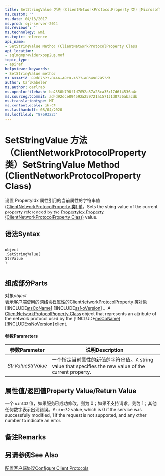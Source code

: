 ```yaml
---
title: SetStringValue 方法 (ClientNetworkProtocolProperty 类) |Microsoft Docs
ms.custom: ''
ms.date: 06/13/2017
ms.prod: sql-server-2014
ms.reviewer: ''
ms.technology: wmi
ms.topic: reference
api_name:
- SetStringValue Method (ClientNetworkProtocolProperty Class)
api_location:
- sqlmgmproviderxpsp2up.mof
topic_type:
- apiref
helpviewer_keywords:
- SetStringValue method
ms.assetid: 88d67b22-0eea-48c9-ab73-e0b4907953df
author: CarlRabeler
ms.author: carlrab
ms.openlocfilehash: ba2350b798f1d7092a37a28ca35c17d6f4536a4c
ms.sourcegitcommit: ad4d92dce894592a259721a1571b1d8736abacdb
ms.translationtype: MT
ms.contentlocale: zh-CN
ms.lasthandoff: 08/04/2020
ms.locfileid: "87693221"
---
```

# <a name="setstringvalue-method-clientnetworkprotocolproperty-class"></a><span data-ttu-id="27e83-102">SetStringValue 方法（ClientNetworkProtocolProperty 类）</span><span class="sxs-lookup"><span data-stu-id="27e83-102">SetStringValue Method (ClientNetworkProtocolProperty Class)</span></span>
  <span data-ttu-id="27e83-103">设置 PropertyIdx 属性引用的当前属性的字符串值[ (ClientNetworkProtocolProperty 类) ](clientnetworkprotocolproperty-class.md)值。</span><span class="sxs-lookup"><span data-stu-id="27e83-103">Sets the string value of the current property referenced by the [PropertyIdx Property (ClientNetworkProtocolProperty Class)](clientnetworkprotocolproperty-class.md) value.</span></span>  
  
## <a name="syntax"></a><span data-ttu-id="27e83-104">语法</span><span class="sxs-lookup"><span data-stu-id="27e83-104">Syntax</span></span>  
  
```  
  
object  
.SetStringValue(  
StrValue  
)  
  
```  
  
## <a name="parts"></a><span data-ttu-id="27e83-105">组成部分</span><span class="sxs-lookup"><span data-stu-id="27e83-105">Parts</span></span>  
 <span data-ttu-id="27e83-106">对象</span><span class="sxs-lookup"><span data-stu-id="27e83-106">*object*</span></span>  
 <span data-ttu-id="27e83-107">表示客户端使用的网络协议属性的[ClientNetworkProtocolProperty 类](clientnetworkprotocolproperty-class.md)对象 [!INCLUDE[msCoName](../../../includes/msconame-md.md)] [!INCLUDE[ssNoVersion](../../../includes/ssnoversion-md.md)] 。</span><span class="sxs-lookup"><span data-stu-id="27e83-107">A [ClientNetworkProtocolProperty Class](clientnetworkprotocolproperty-class.md) object that represents an attribute of the network protocol used by the [!INCLUDE[msCoName](../../../includes/msconame-md.md)] [!INCLUDE[ssNoVersion](../../../includes/ssnoversion-md.md)] client.</span></span>  
  
#### <a name="parameters"></a><span data-ttu-id="27e83-108">参数</span><span class="sxs-lookup"><span data-stu-id="27e83-108">Parameters</span></span>  
  
|<span data-ttu-id="27e83-109">参数</span><span class="sxs-lookup"><span data-stu-id="27e83-109">Parameter</span></span>|<span data-ttu-id="27e83-110">说明</span><span class="sxs-lookup"><span data-stu-id="27e83-110">Description</span></span>|  
|---------------|-----------------|  
|<span data-ttu-id="27e83-111">*StrValue*</span><span class="sxs-lookup"><span data-stu-id="27e83-111">*StrValue*</span></span>|<span data-ttu-id="27e83-112">一个指定当前属性的新值的字符串值。</span><span class="sxs-lookup"><span data-stu-id="27e83-112">A string value that specifies the new value of the current property.</span></span>|  
  
## <a name="property-valuereturn-value"></a><span data-ttu-id="27e83-113">属性值/返回值</span><span class="sxs-lookup"><span data-stu-id="27e83-113">Property Value/Return Value</span></span>  
 <span data-ttu-id="27e83-114">一个 `uint32` 值，如果服务已成功修改，则为 0；如果不支持请求，则为 1；其他任何数字表示出现错误。</span><span class="sxs-lookup"><span data-stu-id="27e83-114">A `uint32` value, which is 0 if the service was successfully modified, 1 if the request is not supported, and any other number to indicate an error.</span></span>  
  
## <a name="remarks"></a><span data-ttu-id="27e83-115">备注</span><span class="sxs-lookup"><span data-stu-id="27e83-115">Remarks</span></span>  
  
## <a name="see-also"></a><span data-ttu-id="27e83-116">另请参阅</span><span class="sxs-lookup"><span data-stu-id="27e83-116">See Also</span></span>  
 [<span data-ttu-id="27e83-117">配置客户端协议</span><span class="sxs-lookup"><span data-stu-id="27e83-117">Configure Client Protocols</span></span>](../../../database-engine/configure-windows/configure-client-protocols.md)  
  
  
